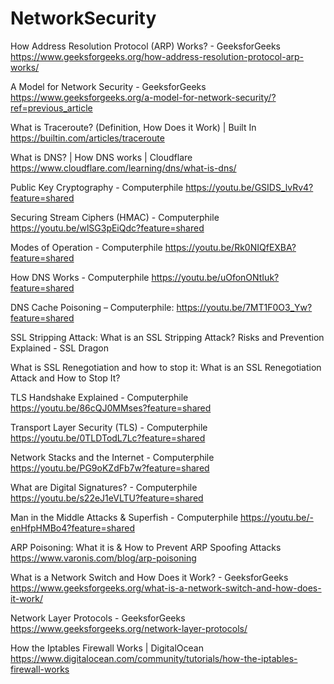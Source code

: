 # NetworkSecurity

How Address Resolution Protocol (ARP) Works? - GeeksforGeeks https://www.geeksforgeeks.org/how-address-resolution-protocol-arp-works/

A Model for Network Security - GeeksforGeeks https://www.geeksforgeeks.org/a-model-for-network-security/?ref=previous_article

What is Traceroute? (Definition, How Does it Work) | Built In https://builtin.com/articles/traceroute

What is DNS? | How DNS works | Cloudflare https://www.cloudflare.com/learning/dns/what-is-dns/

Public Key Cryptography - Computerphile
https://youtu.be/GSIDS_lvRv4?feature=shared

Securing Stream Ciphers (HMAC) - Computerphile
https://youtu.be/wlSG3pEiQdc?feature=shared

Modes of Operation - Computerphile
https://youtu.be/Rk0NIQfEXBA?feature=shared

How DNS Works - Computerphile
https://youtu.be/uOfonONtIuk?feature=shared

DNS Cache Poisoning – Computerphile:
https://youtu.be/7MT1F0O3_Yw?feature=shared

SSL Stripping Attack:
What is an SSL Stripping Attack? Risks and Prevention Explained - SSL Dragon

What is SSL Renegotiation and how to stop it:
What is an SSL Renegotiation Attack and How to Stop It?

TLS Handshake Explained - Computerphile
https://youtu.be/86cQJ0MMses?feature=shared

Transport Layer Security (TLS) - Computerphile
https://youtu.be/0TLDTodL7Lc?feature=shared

Network Stacks and the Internet - Computerphile
https://youtu.be/PG9oKZdFb7w?feature=shared

What are Digital Signatures? - Computerphile
https://youtu.be/s22eJ1eVLTU?feature=shared

Man in the Middle Attacks & Superfish - Computerphile
https://youtu.be/-enHfpHMBo4?feature=shared

ARP Poisoning: What it is & How to Prevent ARP Spoofing Attacks https://www.varonis.com/blog/arp-poisoning

What is a Network Switch and How Does it Work? - GeeksforGeeks https://www.geeksforgeeks.org/what-is-a-network-switch-and-how-does-it-work/

Network Layer Protocols - GeeksforGeeks https://www.geeksforgeeks.org/network-layer-protocols/

How the Iptables Firewall Works | DigitalOcean https://www.digitalocean.com/community/tutorials/how-the-iptables-firewall-works

